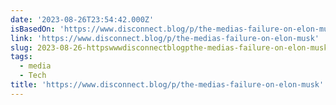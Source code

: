 ```yaml
---
date: '2023-08-26T23:54:42.000Z'
isBasedOn: 'https://www.disconnect.blog/p/the-medias-failure-on-elon-musk'
link: 'https://www.disconnect.blog/p/the-medias-failure-on-elon-musk'
slug: 2023-08-26-httpswwwdisconnectblogpthe-medias-failure-on-elon-musk
tags:
  - media
  - Tech
title: 'https://www.disconnect.blog/p/the-medias-failure-on-elon-musk'
---
```


